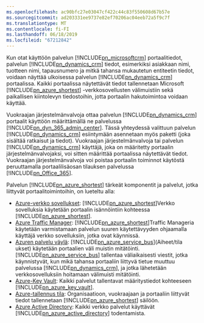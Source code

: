 ```yaml
---
ms.openlocfilehash: ac90bfc27e03047cf422c44c83f550608d67b57e
ms.sourcegitcommit: ad203331ee9737e82ef70206ac04eeb72a5f9c7f
ms.translationtype: MT
ms.contentlocale: fi-FI
ms.lasthandoff: 06/18/2019
ms.locfileid: "67212842"
---
```

Kun otat käyttöön palvelun [!INCLUDE[pn_microsoftcrm](pn-microsoftcrm.md)] portaalitiedot, palvelun [!INCLUDE[pn_dynamics_crm](pn-dynamics-crm.md)] tiedot, esimerkiksi asiakkaan nimi, tuotteen nimi, tapausnumero ja mitkä tahansa mukautetun entiteetin tiedot, voidaan näyttää ulkoisessa palvelun [!INCLUDE[pn_dynamics_crm](pn-dynamics-crm.md)] portaalissa. Kaikki portaalissa näytettävät tiedot tallennetaan Microsoft [!INCLUDE[pn_azure_shortest](pn-azure-shortest.md)] -verkkosovellusten välimuistiin sekä paikallisen kiintolevyn tiedostoihin, jotta portaalin hakutoimintoa voidaan käyttää.

Vuokraajan järjestelmänvalvoja ottaa palvelun [!INCLUDE[pn_dynamics_crm](pn-dynamics-crm.md)] portaalit käyttöön määrittämällä ne palvelussa [!INCLUDE[pn_dyn_365_admin_center](../includes/pn-dyn-365-admin-center.md)]. Tässä yhteydessä valittuun palvelun [!INCLUDE[pn_dynamics_crm](pn-dynamics-crm.md)] esiintymään asennetaan myös paketti (joka sisältää ratkaisut ja tiedot). Vuokraajan järjestelmänvalvoja tai palvelun [!INCLUDE[pn_dynamics_crm](pn-dynamics-crm.md)] käyttäjä, joka on määritetty portaalin järjestelmänvalvojaksi, voi sitten määrittää portaalissa näytettävät tiedot. Vuokraajan järjestelmänvalvoja voi poistaa portaalin toiminnot käytöstä peruuttamalla portaalilisäosan tilauksen palvelussa [!INCLUDE[pn_Office_365](pn-office-365.md)].

Palvelun [!INCLUDE[pn_azure_shortest](pn-azure-shortest.md)] tärkeät komponentit ja palvelut, jotka liittyvät portaalitoimintoihin, on lueteltu alla:
- [Azure-verkko sovellukset](https://azure.microsoft.com/services/app-service/web/): [!INCLUDE[pn_azure_shortest](pn-azure-shortest.md)]Verkko sovelluksia käytetään portaalin isännöintiin kohteessa [!INCLUDE[pn_azure_shortest](pn-azure-shortest.md)].
- [Azure Traffic Manager](https://azure.microsoft.com/services/traffic-manager/): [!INCLUDE[pn_azure_shortest](pn-azure-shortest.md)]Traffic Manageria käytetään varmistamaan palvelun suuren käytettävyyden ohjaamalla käyttäjä verkko sovelluksiin, jotka ovat käynnissä. 
- [Azuren palvelu väylä](https://azure.microsoft.com/services/service-bus/): [!INCLUDE[pn_azure_service_bus](pn-azure-service-bus.md)](Aiheet/tila ukset) käytetään portaalien väli muistin mitätöinti. [!INCLUDE[pn_azure_service_bus](pn-azure-service-bus.md)] tallentaa väliaikaisesti viestit, jotka käynnistyvät, kun mikä tahansa portaaliin liittyvä tietue muuttuu palvelussa [!INCLUDE[pn_dynamics_crm](pn-dynamics-crm.md)], ja jotka lähetetään verkkosovelluksiin hoitamaan välimuisti mitätöinti. 
- [Azure-Key Vault](https://azure.microsoft.com/services/key-vault/): Kaikki palvelut tallentavat määritystiedot kohteeseen [!INCLUDE[pn_azure_key_vault](pn_azure_key_vault.md)].
- [Azure-tallennus tila](https://azure.microsoft.com/services/storage/): Organisaatioon, vuokraajaan ja portaaliin liittyvät tiedot tallennetaan [!INCLUDE[pn_azure_shortest](pn-azure-shortest.md)] säilöön.
- [Azure Active Directory](https://azure.microsoft.com/services/active-directory/): Kaikki verkko palvelut käyttävät [!INCLUDE[pn_azure_active_directory](pn-azure-active-directory.md)] todentamista.
